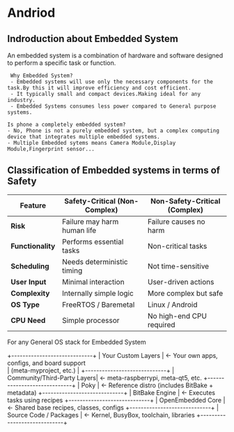 # Andriod
## Indroduction about Embedded System

An embedded system is a combination of hardware and software designed to perform a specific task or function.

```
 Why Embedded System?
 - Embedded systems will use only the necessary components for the task.By this it will improve efficiency and cost efficient.
 - It typically small and compact devices.Making ideal for any industry.
 - Embedded Systems consumes less power compared to General purpose systems. 
```

```
Is phone a completely embedded system?
- No, Phone is not a purely embedded system, but a complex computing device that integrates multiple embedded systems.
- Multiple Embedded sytems means Camera Module,Display Module,Fingerprint sensor...
```
## Classification of Embedded systems in terms of Safety

| Feature            | Safety-Critical (Non-Complex)      | Non-Safety-Critical (Complex)    |
|--------------------|------------------------------------|----------------------------------|
| **Risk**           | Failure may harm human life        | Failure causes no harm           |
| **Functionality**  | Performs essential tasks           | Non-critical tasks               |
| **Scheduling**     | Needs deterministic timing         | Not time-sensitive               |
| **User Input**     | Minimal interaction                | User-driven actions              |
| **Complexity**     | Internally simple logic            | More complex but safe            |
| **OS Type**        | FreeRTOS / Baremetal               | Linux / Android                  |
| **CPU Need**       | Simple processor                   | No high-end CPU required         |

For any General OS stack for Embedded System

+-----------------------------+
|   Your Custom Layers        |  ← Your own apps, configs, and board support  
|   (meta-myproject, etc.)    |
+-----------------------------+
| Community/Third-Party Layers|  ← meta-raspberrypi, meta-qt5, etc.
+-----------------------------+
|           Poky              |  ← Reference distro (includes BitBake + metadata)
+-----------------------------+
|       BitBake Engine        |  ← Executes tasks using recipes
+-----------------------------+
|     OpenEmbedded Core       |  ← Shared base recipes, classes, configs
+-----------------------------+
|   Source Code / Packages    |  ← Kernel, BusyBox, toolchain, libraries
+-----------------------------+


